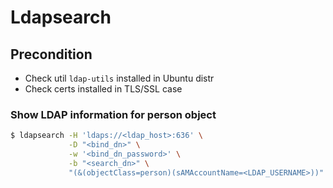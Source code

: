 # Ldapsearch

## Precondition

* Check util `ldap-utils` installed in Ubuntu distr
* Check certs installed in TLS/SSL case

### Show LDAP information for person object
```sh
$ ldapsearch -H 'ldaps://<ldap_host>:636' \
             -D "<bind_dn>" \
             -w '<bind_dn_password>' \
             -b "<search_dn>" \
             "(&(objectClass=person)(sAMAccountName=<LDAP_USERNAME>))"
```


